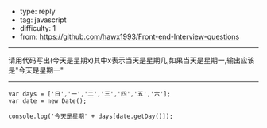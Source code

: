 
- type: reply
- tag: javascript
- difficulty:  1
- from: https://github.com/hawx1993/Front-end-Interview-questions
--------

请用代码写出(今天是星期x)其中x表示当天是星期几,如果当天是星期一,输出应该是"今天是星期一"

---------


```
var days = ['日','一','二','三','四','五','六'];
var date = new Date();

console.log('今天是星期' + days[date.getDay()]);
```

